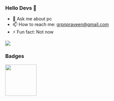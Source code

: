 ### Hello Devs 👋
- 💬 Ask me about pc
- 📫 How to reach me: grpnpraveen@gmail.com
- ⚡ Fun fact: Not now


<img src="https://github-readme-stats.vercel.app/api?username=grpnpraveen&&show_icons=true&title_color=EB7400&icon_color=bb2acf&text_color=daf7dc&bg_color=151515">

### Badges
<a href="https://dev.to/badge/hacktoberfest-2020" target="_blank">
<img src="https://res.cloudinary.com/practicaldev/image/fetch/s--ipK3ZYfm--/c_limit,f_auto,fl_progressive,q_80,w_375/https://dev-to-uploads.s3.amazonaws.com/uploads/badge/badge_image/80/hacktoberfest2020-badge_2.png" width=100>
</a>
